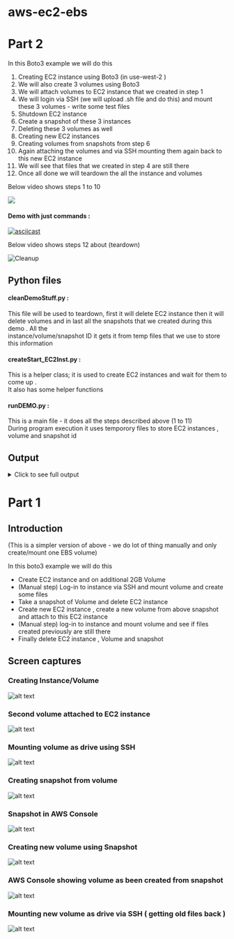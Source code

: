 # aws-ec2-ebs
# Part 2 

  In this Boto3 example we will do this 
  
  1) Creating EC2 instance using Boto3 (in use-west-2 )
2) We will also create 3 volumes using Boto3 
3) We will attach volumes to EC2 instance that we created in step 1 
4) We will login via SSH (we will upload .sh file and do this) and mount these 3 volumes - write some test files 
5) Shutdown EC2 instance 
6) Create a snapshot of these 3 instances 
7) Deleting these 3 volumes as well 
8) Creating new EC2 instances 
9) Creating volumes from snapshots from step 6 
10) Again attaching the volumes and via SSH mounting them again back to this new EC2 instance 
11) We will see that files that we created in step 4 are still there
12) Once all done we will teardown the all the instance and volumes 

Below video shows steps 1 to 10

[![](http://img.youtube.com/vi/qSnlbtMrUKk/0.jpg)](http://www.youtube.com/watch?v=qSnlbtMrUKk "EC2 EBS Volume demo ")

#### Demo with just commands : 

[![asciicast](https://asciinema.org/a/XAyl80rTExVLYjlZ2f3BJjSH3.svg)](https://asciinema.org/a/XAyl80rTExVLYjlZ2f3BJjSH3)

Below video shows steps 12 about (teardown) 

![Cleanup](https://github.com/ishswar/aws-ec2-ebs/blob/master/ec2_ebs_part_2/images/aws_ec2_ebs_cleanup.gif?raw=true)

## Python files

#### cleanDemoStuff.py :   

This file will be used to teardown, first it will delete EC2 instance then it will  
                    delete volumes and in last all the snapshots that we created during this demo . All the   
                    instance/volume/snapshot ID it gets it from temp files that we use to store this information  

#### createStart_EC2Inst.py :  

This is a helper class; it is used to create EC2 instances and wait for them to come up .  
It also has some helper functions    

#### runDEMO.py :  

This is a main file - it does all the steps described above (1 to 11)  
During program execution it uses temporory files to store EC2 instances , volume and snapshot id  

## Output

<details>
  <summary>Click to see full output</summary>

```bash
➜  ec2_ebs_part_2 git:(master) ✗ ./runDEMO.py
2019-08-29 14:48:11 =========================== Creating EC2 instance ============================
2019-08-29 14:48:12 EC2 instance has been created with ID : i-05e3a81e15d4dd5b3
  Now ... Waiting for instance to enter running state
2019-08-29 14:48:35 Instance is running now waiting for it to initialized
2019-08-29 14:48:35 Instance status : initializing
2019-08-29 14:49:21 Instance status : initializing
2019-08-29 14:50:06 Instance status : initializing
2019-08-29 14:50:51 Instance status : ok
2019-08-29 14:50:51 Checking if instance has Public IP - else we will wait for it be assigned
2019-08-29 14:50:51 Public IP assigned to this instance is: 34.213.241.250
2019-08-29 14:50:51 ============= Creating EBS volumes and attaching to EC2 instance =============
2019-08-29 14:50:51 [VOL-0]created 2 gig volume in azone us-west-2b volumeId=vol-0be26bfc21cf6f834
2019-08-29 14:50:51 [VOL-0]volume state=creating
2019-08-29 14:50:51 [VOL-0]volume state = creating
2019-08-29 14:50:51 [VOL-0]Volume is not ready
2019-08-29 14:50:53 [VOL-0]volume state = creating
2019-08-29 14:50:53 [VOL-0]Volume is not ready
2019-08-29 14:50:55 [VOL-0]volume state = creating
2019-08-29 14:50:55 [VOL-0]Volume is not ready
2019-08-29 14:50:58 [VOL-0]volume state = available
2019-08-29 14:50:58 [VOL-0]attached volume to EC2 instance
2019-08-29 14:50:58 [VOL-0]volume_id :vol-0be26bfc21cf6f834 has been saved to file: ./tempfiles/volumeidfile0
2019-08-29 14:50:58

2019-08-29 14:50:58 [VOL-1]created 2 gig volume in azone us-west-2b volumeId=vol-09211645e89e451a3
2019-08-29 14:50:58 [VOL-1]volume state=creating
2019-08-29 14:50:58 [VOL-1]volume state = creating
2019-08-29 14:50:58 [VOL-1]Volume is not ready
2019-08-29 14:51:00 [VOL-1]volume state = creating
2019-08-29 14:51:00 [VOL-1]Volume is not ready
2019-08-29 14:51:02 [VOL-1]volume state = available
2019-08-29 14:51:03 [VOL-1]attached volume to EC2 instance
2019-08-29 14:51:03 [VOL-1]volume_id :vol-09211645e89e451a3 has been saved to file: ./tempfiles/volumeidfile1
2019-08-29 14:51:03

2019-08-29 14:51:03 [VOL-2]created 2 gig volume in azone us-west-2b volumeId=vol-011d7d3acd61c88b7
2019-08-29 14:51:03 [VOL-2]volume state=creating
2019-08-29 14:51:03 [VOL-2]volume state = creating
2019-08-29 14:51:03 [VOL-2]Volume is not ready
2019-08-29 14:51:05 [VOL-2]volume state = creating
2019-08-29 14:51:05 [VOL-2]Volume is not ready
2019-08-29 14:51:07 [VOL-2]volume state = creating
2019-08-29 14:51:07 [VOL-2]Volume is not ready
2019-08-29 14:51:09 [VOL-2]volume state = available
2019-08-29 14:51:10 [VOL-2]attached volume to EC2 instance
2019-08-29 14:51:10 [VOL-2]volume_id :vol-011d7d3acd61c88b7 has been saved to file: ./tempfiles/volumeidfile2
2019-08-29 14:51:10

2019-08-29 14:51:10 ======================= Adding volumes to EC2 instance =======================
2019-08-29 14:51:10 Uploading Sell script that will create disk (form volumes) and map it to drive
2019-08-29 14:51:10 Command we are using is
scp -i ../../../../../AWS/ubuntuvm/pshah2019v2.pem /Users/pshah1/DevOps/AWS/ubuntuvm/aws-cli/w8/ec2_ebs_part_2/scripts/mapEBStoDriver.sh ec2-user@34.213.241.250:~
Warning: Permanently added '34.213.241.250' (ECDSA) to the list of known hosts.
mapEBStoDriver.sh                                                                                                                                                                                         100% 2478    89.3KB/s   00:00
2019-08-29 14:51:10 Now we will run above shell script (via SSH) to create mapping
 Command we are using is
ssh -i ../../../../../AWS/ubuntuvm/pshah2019v2.pem ec2-user@34.213.241.250 "./mapEBStoDriver.sh /dev/sdf /dev/sdg /dev/sdh"
List of partitions
major minor  #blocks  name

 202        0    8388608 xvda
 202        1    8386543 xvda1
 202       80    2097152 xvdf
 202       96    2097152 xvdg
output of lsblk
NAME    MAJ:MIN RM SIZE RO TYPE MOUNTPOINT
xvda    202:0    0   8G  0 disk
└─xvda1 202:1    0   8G  0 part /
xvdf    202:80   0   2G  0 disk
xvdg    202:96   0   2G  0 disk
################ About to map 3 devices [/dev/sdf /dev/sdg /dev/sdh] to respetive drives #######################
[/dev/sdf] starting to work on device: /dev/sdf
[/dev/sdf] About to map device /dev/sdf as /mnt/data-store_0
[/dev/sdf] check data on device /dev/sdf
/dev/sdf: symbolic link to xvdf
[/dev/sdf] listing deviceName
/dev/sdf
[/dev/sdf] About to make a file system on device /dev/sdf , we will use ext4 file format
mke2fs 1.43.5 (04-Aug-2017)
Creating filesystem with 524288 4k blocks and 131072 inodes
Filesystem UUID: b24cc03d-581a-43b4-97b2-9308612b5ad2
Superblock backups stored on blocks:
	32768, 98304, 163840, 229376, 294912

Allocating group tables: done
Writing inode tables: done
Creating journal (16384 blocks): done
Writing superblocks and filesystem accounting information: done

[/dev/sdf] Now lets mount /dev/sdf to drive /mnt/data-store_0
[/dev/sdf] CD in to new drive and create a sample file
[/dev/sdf] output of file that we just wrote
[/dev/sdf] ---------- START of file content ---------
        This is a sample text for file /dev/sdf on mapped driver /mnt/data-store_0
[/dev/sdf] ---------- END of file content --------




[/dev/sdg] starting to work on device: /dev/sdg
[/dev/sdg] About to map device /dev/sdg as /mnt/data-store_1
[/dev/sdg] check data on device /dev/sdg
/dev/sdg: symbolic link to xvdg
[/dev/sdg] listing deviceName
/dev/sdg
[/dev/sdg] About to make a file system on device /dev/sdg , we will use ext4 file format
mke2fs 1.43.5 (04-Aug-2017)
Creating filesystem with 524288 4k blocks and 131072 inodes
Filesystem UUID: 236fc820-8aa8-4e89-8d2c-1301425d240d
Superblock backups stored on blocks:
	32768, 98304, 163840, 229376, 294912

Allocating group tables: done
Writing inode tables: done
Creating journal (16384 blocks): done
Writing superblocks and filesystem accounting information: done

[/dev/sdg] Now lets mount /dev/sdg to drive /mnt/data-store_1
[/dev/sdg] CD in to new drive and create a sample file
[/dev/sdg] output of file that we just wrote
[/dev/sdg] ---------- START of file content ---------
        This is a sample text for file /dev/sdg on mapped driver /mnt/data-store_1
[/dev/sdg] ---------- END of file content --------




[/dev/sdh] starting to work on device: /dev/sdh
[/dev/sdh] About to map device /dev/sdh as /mnt/data-store_2
[/dev/sdh] check data on device /dev/sdh
/dev/sdh: symbolic link to xvdh
[/dev/sdh] listing deviceName
/dev/sdh
[/dev/sdh] About to make a file system on device /dev/sdh , we will use ext4 file format
mke2fs 1.43.5 (04-Aug-2017)
Creating filesystem with 524288 4k blocks and 131072 inodes
Filesystem UUID: 97e243ef-d4bd-41b6-8496-cbf243040e66
Superblock backups stored on blocks:
	32768, 98304, 163840, 229376, 294912

Allocating group tables: done
Writing inode tables: done
Creating journal (16384 blocks): done
Writing superblocks and filesystem accounting information: done

[/dev/sdh] Now lets mount /dev/sdh to drive /mnt/data-store_2
[/dev/sdh] CD in to new drive and create a sample file
[/dev/sdh] output of file that we just wrote
[/dev/sdh] ---------- START of file content ---------
        This is a sample text for file /dev/sdh on mapped driver /mnt/data-store_2
[/dev/sdh] ---------- END of file content --------




################ END OF device mapping #######################
All Mounting done lets see if it get listed in df command
Filesystem     Type     1K-blocks    Used Available Use% Mounted on
devtmpfs       devtmpfs    494100      72    494028   1% /dev
tmpfs          tmpfs       504748       0    504748   0% /dev/shm
/dev/xvda1     ext4       8189348 1129424   6959676  14% /
/dev/xvdf      ext4       1998672    6148   1871284   1% /mnt/data-store_0
/dev/xvdg      ext4       1998672    6148   1871284   1% /mnt/data-store_1
/dev/xvdh      ext4       1998672    6148   1871284   1% /mnt/data-store_2
2019-08-29 14:51:13 Now we will log-in again via SSH and check if files exists
 Command we are using is
ssh -i ../../../../../AWS/ubuntuvm/pshah2019v2.pem ec2-user@34.213.241.250 "ls -la /mnt/data-store_*"
/mnt/data-store_0:
total 28
drwxrwxrwx 3 root     root      4096 Aug 29 21:51 .
drwxr-xr-x 5 root     root      4096 Aug 29 21:51 ..
drwx------ 2 root     root     16384 Aug 29 21:51 lost+found
-rw-rw-r-- 1 ec2-user ec2-user    83 Aug 29 21:51 testFile_0.txt

/mnt/data-store_1:
total 28
drwxrwxrwx 3 root     root      4096 Aug 29 21:51 .
drwxr-xr-x 5 root     root      4096 Aug 29 21:51 ..
drwx------ 2 root     root     16384 Aug 29 21:51 lost+found
-rw-rw-r-- 1 ec2-user ec2-user    83 Aug 29 21:51 testFile_1.txt

/mnt/data-store_2:
total 28
drwxrwxrwx 3 root     root      4096 Aug 29 21:51 .
drwxr-xr-x 5 root     root      4096 Aug 29 21:51 ..
drwx------ 2 root     root     16384 Aug 29 21:51 lost+found
-rw-rw-r-- 1 ec2-user ec2-user    83 Aug 29 21:51 testFile_2.txt
2019-08-29 14:51:14 Sleeping 40 seconds so linux/OS can flush data to EBS before we take a snapshots
2019-08-29 14:51:54 ====================== will create snapshot of volumes =======================
2019-08-29 14:51:54 Creating snapshot for volume: vol-0be26bfc21cf6f834
2019-08-29 14:51:54 Created snapshot name=ucsc-aws-class-1753071,id=snap-0cff51451a59700c0
2019-08-29 14:51:54 wrote snapshot-id into file: ./tempfiles/snapshotid0
2019-08-29 14:51:54 Creating snapshot for volume: vol-09211645e89e451a3
2019-08-29 14:51:54 Created snapshot name=ucsc-aws-class-9099504,id=snap-02319784844cbe3bc
2019-08-29 14:51:54 wrote snapshot-id into file: ./tempfiles/snapshotid1
2019-08-29 14:51:55 Creating snapshot for volume: vol-011d7d3acd61c88b7
2019-08-29 14:51:55 Created snapshot name=ucsc-aws-class-6583968,id=snap-033ab34e8706200a7
2019-08-29 14:51:55 wrote snapshot-id into file: ./tempfiles/snapshotid2
2019-08-29 14:51:55 ==================== Terminating & Deleting EC2 instance =====================
2019-08-29 14:51:55 ============== Wait for Old EC2 instance is deleted and stopped ==============
2019-08-29 14:51:55  Wait for instance: i-05e3a81e15d4dd5b3to stop before we proceed with deleting volumes

2019-08-29 14:51:55 terminated instance
2019-08-29 14:51:55 Instance has not gone down yet .. will wait
2019-08-29 14:52:15 Instance has not gone down yet .. will wait
2019-08-29 14:52:35 ========================== will now delete volumes ===========================
2019-08-29 14:52:35 Deleting volume:vol-0be26bfc21cf6f834
2019-08-29 14:52:35 Deleted volume: vol-0be26bfc21cf6f834
2019-08-29 14:52:35 Deleting volume:vol-09211645e89e451a3
2019-08-29 14:52:36 Deleted volume: vol-09211645e89e451a3
2019-08-29 14:52:36 Deleting volume:vol-011d7d3acd61c88b7
2019-08-29 14:52:36 Deleted volume: vol-011d7d3acd61c88b7
2019-08-29 14:52:36 ============= Create new EC2 instance for attaching volumes back =============
2019-08-29 14:52:37 EC2 instance has been created with ID : i-0380337ce7ba10e59
  Now ... Waiting for instance to enter running state
2019-08-29 14:53:00 Instance is running now waiting for it to initialized
2019-08-29 14:53:00 Instance status : initializing
2019-08-29 14:53:45 Instance status : initializing
2019-08-29 14:54:30 Instance status : initializing
2019-08-29 14:55:15 Instance status : initializing
2019-08-29 14:56:00 Instance status : ok
2019-08-29 14:56:00 Checking if instance has Public IP - else we will wait for it be assigned
2019-08-29 14:56:00 Public IP assigned to this instance is: 54.184.233.79
2019-08-29 14:56:00 wrote new instance id out to file ./tempfiles/instidfile
2019-08-29 14:56:00 ===== Create a new volumes from snapshot and then attach to EC2 instance =====
2019-08-29 14:56:00 using snapshot-id:snap-0cff51451a59700c0
2019-08-29 14:56:01 created volume vol-08e540fce043d60e7 in availability-zone us-west-2b from snapshot=snap-0cff51451a59700c0
2019-08-29 14:56:01 volume state=creating
2019-08-29 14:56:01 volume state = creating
2019-08-29 14:56:01 Volume is not ready
2019-08-29 14:56:21 volume state = available
2019-08-29 14:56:21 [VOL-0]volume_id :vol-08e540fce043d60e7 has been saved to file: ./tempfiles/volumeidfile0
2019-08-29 14:56:21

2019-08-29 14:56:21 attached volume to EC2 instance
2019-08-29 14:56:21 using snapshot-id:snap-02319784844cbe3bc
2019-08-29 14:56:21 created volume vol-0f998d306540d37d9 in availability-zone us-west-2b from snapshot=snap-02319784844cbe3bc
2019-08-29 14:56:21 volume state=creating
2019-08-29 14:56:21 volume state = creating
2019-08-29 14:56:21 Volume is not ready
2019-08-29 14:56:42 volume state = available
2019-08-29 14:56:42 [VOL-1]volume_id :vol-0f998d306540d37d9 has been saved to file: ./tempfiles/volumeidfile1
2019-08-29 14:56:42

2019-08-29 14:56:42 attached volume to EC2 instance
2019-08-29 14:56:42 using snapshot-id:snap-033ab34e8706200a7
2019-08-29 14:56:42 created volume vol-091f13d08ad2e39e2 in availability-zone us-west-2b from snapshot=snap-033ab34e8706200a7
2019-08-29 14:56:42 volume state=creating
2019-08-29 14:56:42 volume state = creating
2019-08-29 14:56:42 Volume is not ready
2019-08-29 14:57:02 volume state = available
2019-08-29 14:57:02 [VOL-2]volume_id :vol-091f13d08ad2e39e2 has been saved to file: ./tempfiles/volumeidfile2
2019-08-29 14:57:02

2019-08-29 14:57:03 attached volume to EC2 instance
2019-08-29 14:57:03 ================ Re-mapping volumes back to new EC2 instance =================
2019-08-29 14:57:03 Uploading Sell script that will create disk (form volumes) and map it as drive
2019-08-29 14:57:03 Command we are using is
scp -i ../../../../../AWS/ubuntuvm/pshah2019v2.pem /Users/pshah1/DevOps/AWS/ubuntuvm/aws-cli/w8/ec2_ebs_part_2/scripts/mapEBSasDriveDirect.sh ec2-user@54.184.233.79:~
Warning: Permanently added '54.184.233.79' (ECDSA) to the list of known hosts.
mapEBSasDriveDirect.sh                                                                                                                                                                                    100% 1890    66.0KB/s   00:00
2019-08-29 14:57:03 Now we will run above shell script (via SSH) to create mapping
 Command we are using is
ssh -i ../../../../../AWS/ubuntuvm/pshah2019v2.pem ec2-user@54.184.233.79 "./mapEBSasDriveDirect.sh /dev/sdf /dev/sdg /dev/sdh"
List of partitions
major minor  #blocks  name

 202        0    8388608 xvda
 202        1    8386543 xvda1
 202       80    2097152 xvdf
 202       96    2097152 xvdg
output of lsblk
NAME    MAJ:MIN RM SIZE RO TYPE MOUNTPOINT
xvda    202:0    0   8G  0 disk
└─xvda1 202:1    0   8G  0 part /
xvdf    202:80   0   2G  0 disk
xvdg    202:96   0   2G  0 disk
Total # volumes listed in lsblk output are 5
Total # volumes listed in lsblk output are 6
we found our voluems that we were expeting;lets mount them
output of df -h
Filesystem      Size  Used Avail Use% Mounted on
devtmpfs        483M   72K  483M   1% /dev
tmpfs           493M     0  493M   0% /dev/shm
/dev/xvda1      7.9G  1.1G  6.7G  14% /
Above output of 'lsblk' should show there are 3 devices but they are not mapped to any drives (eveident from 'df -h' ouput)
################ About to re-map/re-mount 3 devices [/dev/sdf /dev/sdg /dev/sdh] to respetive drives #######################
[/dev/sdf] starting to work on device: /dev/sdf
[/dev/sdf] About to map device /dev/sdf as /mnt/dz_0
[/dev/sdf] Done mounting volume /dev/sdf


[/dev/sdg] starting to work on device: /dev/sdg
[/dev/sdg] About to map device /dev/sdg as /mnt/dz_1
[/dev/sdg] Done mounting volume /dev/sdg


[/dev/sdh] starting to work on device: /dev/sdh
[/dev/sdh] About to map device /dev/sdh as /mnt/dz_2
[/dev/sdh] Done mounting volume /dev/sdh


################ END OF device re-mapping #######################
All Mounting done lets see if it get listed in df command
Filesystem     Type     1K-blocks    Used Available Use% Mounted on
devtmpfs       devtmpfs    494100      72    494028   1% /dev
tmpfs          tmpfs       504748       0    504748   0% /dev/shm
/dev/xvda1     ext4       8189348 1129416   6959684  14% /
/dev/xvdf      ext4       1998672    6148   1871284   1% /mnt/dz_0
/dev/xvdg      ext4       1998672    6148   1871284   1% /mnt/dz_1
/dev/xvdh      ext4       1998672    6148   1871284   1% /mnt/dz_2
list files in all new mapped drives (we should see our old files still present there)
ls -la /mnt/dz_0 /mnt/dz_1 /mnt/dz_2
2019-08-29 14:57:14 Now we will log-in again via SSH and check if files exists
 Command we are using is
ssh -i ../../../../../AWS/ubuntuvm/pshah2019v2.pem ec2-user@54.184.233.79 "ls -la /mnt/dz_*"
/mnt/dz_0:
total 28
drwxrwxrwx 3 root     root      4096 Aug 29 21:51 .
drwxr-xr-x 5 root     root      4096 Aug 29 21:57 ..
drwx------ 2 root     root     16384 Aug 29 21:51 lost+found
-rw-rw-r-- 1 ec2-user ec2-user    83 Aug 29 21:51 testFile_0.txt

/mnt/dz_1:
total 28
drwxrwxrwx 3 root     root      4096 Aug 29 21:51 .
drwxr-xr-x 5 root     root      4096 Aug 29 21:57 ..
drwx------ 2 root     root     16384 Aug 29 21:51 lost+found
-rw-rw-r-- 1 ec2-user ec2-user    83 Aug 29 21:51 testFile_1.txt

/mnt/dz_2:
total 28
drwxrwxrwx 3 root     root      4096 Aug 29 21:51 .
drwxr-xr-x 5 root     root      4096 Aug 29 21:57 ..
drwx------ 2 root     root     16384 Aug 29 21:51 lost+found
-rw-rw-r-- 1 ec2-user ec2-user    83 Aug 29 21:51 testFile_2.txt
2019-08-29 14:57:14 =========================== ---- END of Demo ----- ===========================
2019-08-29 14:57:14 =======
*** Note ***
Run cleanDemoStuff.py to tear everything down =======
```
</details>



# Part 1 

## Introduction 

  (This is a simpler version of above 
    - we do lot of thing manually and only create/mount one EBS volume)
  
  In this boto3 example we will do this 
  
-   Create EC2 instance and on additional 2GB Volume
-   (Manual step) Log-in to instance via SSH and mount volume and create some
    files 
-   Take a snapshot of Volume and delete EC2 instance 
-   Create new EC2 instance , create a new volume from above snapshot and 
    attach to this EC2 instance 
-   (Manual step) log-in to instance and mount volume and see if files created
    previously are still there
-   Finally delete EC2 instance , Volume and snapshot  
  
## Screen captures 
  
### Creating Instance/Volume 

![alt text](https://github.com/ishswar/aws-ec2-ebs/blob/master/ec2_ebs_part_1/part1_Create_EC2_Voluem_1.jpg?raw=true)

### Second volume attached to EC2 instance 

![alt text](https://github.com/ishswar/aws-ec2-ebs/blob/master/ec2_ebs_part_1/part1_EC2_instance_volumes_attached_2.jpg?raw=true)

### Mounting volume as drive using SSH

![alt text](https://github.com/ishswar/aws-ec2-ebs/blob/master/ec2_ebs_part_1/part1_SSH_Mounting_volume_as_drive_3.jpg?raw=true)

### Creating snapshot from volume  

![alt text](https://github.com/ishswar/aws-ec2-ebs/blob/master/ec2_ebs_part_1/part1_Snapshot_of_volume_4.jpg?raw=true)

### Snapshot in AWS Console  

![alt text](https://github.com/ishswar/aws-ec2-ebs/blob/master/ec2_ebs_part_1/part1_Snapshot_of_volume_AWS_Console_4.jpg?raw=true)

### Creating new volume using Snapshot  

![alt text](https://github.com/ishswar/aws-ec2-ebs/blob/master/ec2_ebs_part_1/part1_EC2_Attaching_volume_from_Snapshot_5.jpg?raw=true)

### AWS Console showing volume as been created from snapshot   

![alt text](https://github.com/ishswar/aws-ec2-ebs/blob/master/ec2_ebs_part_1/part1_New_Volume_from_snapshot_6.jpg?raw=true)

### Mounting new volume as drive via SSH ( getting old files back )  

![alt text](https://github.com/ishswar/aws-ec2-ebs/blob/master/ec2_ebs_part_1/part1_SSH_Mounting_Volume_and_retriveing_filesback_7.jpg?raw=true)
